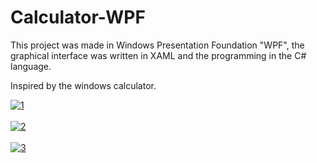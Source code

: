 # Calculator-WPF

This project was made in Windows Presentation Foundation "WPF", the graphical interface was written in XAML and the programming in the C# language.

Inspired by the windows calculator.

<a href="https://postimg.cc/jnrgsfGR" target="_blank"><img src="https://i.postimg.cc/jnrgsfGR/1.png" alt="1"/></a><br/><br/>
<a href="https://postimg.cc/nMvS3dDr" target="_blank"><img src="https://i.postimg.cc/nMvS3dDr/2.png" alt="2"/></a><br/><br/>
<a href="https://postimg.cc/xNysqC2M" target="_blank"><img src="https://i.postimg.cc/xNysqC2M/3.png" alt="3"/></a><br/><br/>
